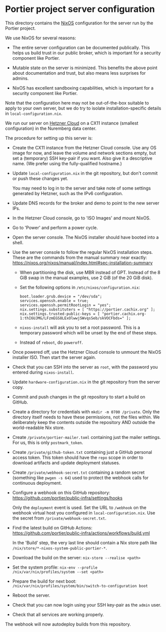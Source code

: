 # Portier project server configuration

This directory contains the [NixOS](https://nixos.org) configuration for the
server run by the Portier project.

We use NixOS for several reasons:

- The entire server configuration can be documented publically. This helps us
  build trust in our public broker, which is important for a security
  component like Portier.

- Mutable state on the server is minimized. This benefits the above point
  about documentation and trust, but also means less surprises for admins.

- NixOS has excellent sandboxing capabilities, which is important for a
  security component like Portier.

Note that the configuration here may not be out-of-the-box suitable to apply to
your own server, but we do try to isolate installation-specific details in
`local-configuration.nix`.

We run our server on [Hetzner Cloud](https://www.hetzner.com/cloud) on a CX11
instance (smallest configuration) in the Nuremberg data center.

The procedure for setting up this server is:

- Create the CX11 instance from the Hetzner Cloud console. Use any OS image for
  now, and leave the volume and network sections empty, but set a (temporary)
  SSH key-pair if you want. Also give it a descriptive name. (We prefer using
  the fully-qualified hostname.)

- Update `local-configuration.nix` in the git repository, but don't commit or
  push these changes yet.

  You may need to log in to the server and take note of some settings generated
  by Hetzner, such as the IPv6 configuration.

- Update DNS records for the broker and demo to point to the new server IPs.

- In the Hetzner Cloud console, go to 'ISO Images' and mount NixOS.

- Go to 'Power' and perform a power cycle.

- Open the server console. The NixOS installer should have booted into a
  shell.

- Use the server console to follow the regular NixOS installation steps. These
  are the commands from the manual summary near exactly:
  https://nixos.org/nixos/manual/index.html#sec-installation-summary

  - When partitioning the disk, use MBR instead of GPT. Instead of the 8 GiB
    swap in the manual examples, use 2 GiB (of the 20 GiB disk).

  - Set the following options in `/etc/nixos/configuration.nix`:

    ```
    boot.loader.grub.device = "/dev/sda";
    services.openssh.enable = true;
    services.openssh.permitRootLogin = "yes";
    nix.settings.substituters = [ "https://portier.cachix.org" ];
    nix.settings.trusted-public-keys = [ "portier.cachix.org-1:thI6UJMG/LFzmEGS8LExOlwwjSWvqsSeb/skVOCFbds=" ];
    ```

  - `nixos-install` will ask you to set a root password. This is a temporary
    password which will be unset by the end of these steps.

  - Instead of `reboot`, do `poweroff`.

- Once powered off, use the Hetzner Cloud console to unmount the NixOS
  installer ISO. Then start the server again.

- Check that you can SSH into the server as `root`, with the password you
  entered during `nixos-install`.

- Update `hardware-configuration.nix` in the git repository from the server
  copy.

- Commit and push changes in the git repository to start a build on GitHub.

- Create a directory for credentials with `mkdir -m 0700 /private`. Only the
  directory itself needs to have these permissions, not the files within. We
  deliberately keep the contents outside the repository AND outside the
  world-readable Nix store.

- Create `/private/portier-mailer.toml` containing just the mailer settings.
  For us, this is only `postmark_token`.

- Create `/private/github-token.txt` containing just a GitHub personal access
  token. This token should have the `repo` scope in order to download artifacts
  and update deployment statuses.

- Create `/private/webhook-secret.txt` containing a random secret (something
  like `pwgen -s 64`) used to protect the webhook calls for continuous
  deployment.

- Configure a webhook on this GitHub repository:
  https://github.com/portier/public-infra/settings/hooks

  Only the `deployment` event is used. Set the URL to `/webhook` on the webhook
  virtual host you configured in `local-configuration.nix`. Use the secret from
  `/private/webhook-secret.txt`.

- Find the latest build on GitHub Actions:
  https://github.com/portier/public-infra/actions/workflows/build.yml

  In the 'Build' step, the very last line should contain a Nix store path like
  `/nix/store/*-nixos-system-public-portier-*`.

- Download the build on the server:
  `nix-store --realise <path>`

- Set the system profile:
  `nix-env --profile /nix/var/nix/profiles/system --set <path>`

- Prepare the build for next boot:
  `/nix/var/nix/profiles/system/bin/switch-to-configuration boot`

- Reboot the server.

- Check that you can now login using your SSH key-pair as the `admin` user.

- Check that all services are working properly.

The webhook will now autodeploy builds from this repository.
